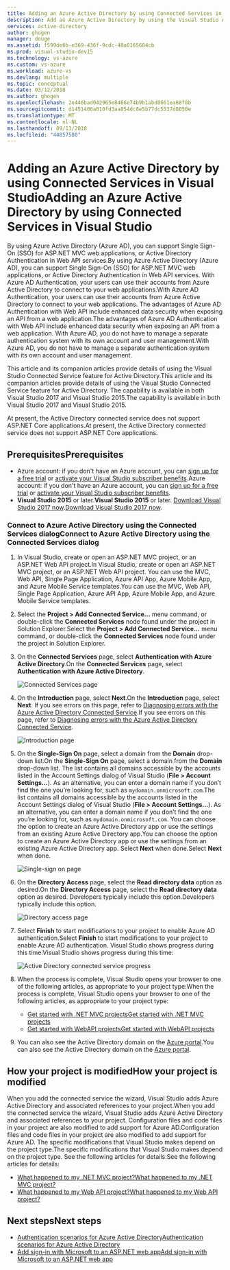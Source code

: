 ```yaml
---
title: Adding an Azure Active Directory by using Connected Services in Visual Studio
description: Add an Azure Active Directory by using the Visual Studio Add Connected Services dialog box
services: active-directory
author: ghogen
manager: douge
ms.assetid: f599de6b-e369-436f-9cdc-48a0165684cb
ms.prod: visual-studio-dev15
ms.technology: vs-azure
ms.custom: vs-azure
ms.workload: azure-vs
ms.devlang: multiple
ms.topic: conceptual
ms.date: 03/12/2018
ms.author: ghogen
ms.openlocfilehash: 2e446bad042965e8466e74b9b1abd8661ea88f8b
ms.sourcegitcommit: d1451406a010fd3aa854dc8e5b77dc5537d8050e
ms.translationtype: MT
ms.contentlocale: nl-NL
ms.lasthandoff: 09/13/2018
ms.locfileid: "44857580"
---
```

# <a name="adding-an-azure-active-directory-by-using-connected-services-in-visual-studio"></a><span data-ttu-id="c4068-103">Adding an Azure Active Directory by using Connected Services in Visual Studio</span><span class="sxs-lookup"><span data-stu-id="c4068-103">Adding an Azure Active Directory by using Connected Services in Visual Studio</span></span>

<span data-ttu-id="c4068-104">By using Azure Active Directory (Azure AD), you can support Single Sign-On (SSO) for ASP.NET MVC web applications, or Active Directory Authentication in Web API services.</span><span class="sxs-lookup"><span data-stu-id="c4068-104">By using Azure Active Directory (Azure AD), you can support Single Sign-On (SSO) for ASP.NET MVC web applications, or Active Directory Authentication in Web API services.</span></span> <span data-ttu-id="c4068-105">With Azure AD Authentication, your users can use their accounts from Azure Active Directory to connect to your web applications.</span><span class="sxs-lookup"><span data-stu-id="c4068-105">With Azure AD Authentication, your users can use their accounts from Azure Active Directory to connect to your web applications.</span></span> <span data-ttu-id="c4068-106">The advantages of Azure AD Authentication with Web API include enhanced data security when exposing an API from a web application.</span><span class="sxs-lookup"><span data-stu-id="c4068-106">The advantages of Azure AD Authentication with Web API include enhanced data security when exposing an API from a web application.</span></span> <span data-ttu-id="c4068-107">With Azure AD, you do not have to manage a separate authentication system with its own account and user management.</span><span class="sxs-lookup"><span data-stu-id="c4068-107">With Azure AD, you do not have to manage a separate authentication system with its own account and user management.</span></span>

<span data-ttu-id="c4068-108">This article and its companion articles provide details of using the Visual Studio Connected Service feature for Active Directory.</span><span class="sxs-lookup"><span data-stu-id="c4068-108">This article and its companion articles provide details of using the Visual Studio Connected Service feature for Active Directory.</span></span> <span data-ttu-id="c4068-109">The capability is available in both Visual Studio 2017 and Visual Studio 2015.</span><span class="sxs-lookup"><span data-stu-id="c4068-109">The capability is available in both Visual Studio 2017 and Visual Studio 2015.</span></span>

<span data-ttu-id="c4068-110">At present, the Active Directory connected service does not support ASP.NET Core applications.</span><span class="sxs-lookup"><span data-stu-id="c4068-110">At present, the Active Directory connected service does not support ASP.NET Core applications.</span></span>

## <a name="prerequisites"></a><span data-ttu-id="c4068-111">Prerequisites</span><span class="sxs-lookup"><span data-stu-id="c4068-111">Prerequisites</span></span>

- <span data-ttu-id="c4068-112">Azure account: if you don't have an Azure account, you can [sign up for a free trial](https://azure.microsoft.com/pricing/free-trial/?WT.mc_id=A261C142F) or [activate your Visual Studio subscriber benefits](https://azure.microsoft.com/pricing/member-offers/msdn-benefits-details/?WT.mc_id=A261C142F).</span><span class="sxs-lookup"><span data-stu-id="c4068-112">Azure account: if you don't have an Azure account, you can [sign up for a free trial](https://azure.microsoft.com/pricing/free-trial/?WT.mc_id=A261C142F) or [activate your Visual Studio subscriber benefits](https://azure.microsoft.com/pricing/member-offers/msdn-benefits-details/?WT.mc_id=A261C142F).</span></span>
- <span data-ttu-id="c4068-113">**Visual Studio 2015** or later.</span><span class="sxs-lookup"><span data-stu-id="c4068-113">**Visual Studio 2015** or later.</span></span> <span data-ttu-id="c4068-114">[Download Visual Studio 2017 now](https://aka.ms/vsdownload?utm_source=mscom&utm_campaign=msdocs).</span><span class="sxs-lookup"><span data-stu-id="c4068-114">[Download Visual Studio 2017 now](https://aka.ms/vsdownload?utm_source=mscom&utm_campaign=msdocs).</span></span>

### <a name="connect-to-azure-active-directory-using-the-connected-services-dialog"></a><span data-ttu-id="c4068-115">Connect to Azure Active Directory using the Connected Services dialog</span><span class="sxs-lookup"><span data-stu-id="c4068-115">Connect to Azure Active Directory using the Connected Services dialog</span></span>

1. <span data-ttu-id="c4068-116">In Visual Studio, create or open an ASP.NET MVC project, or an ASP.NET Web API project.</span><span class="sxs-lookup"><span data-stu-id="c4068-116">In Visual Studio, create or open an ASP.NET MVC project, or an ASP.NET Web API project.</span></span> <span data-ttu-id="c4068-117">You can use the MVC, Web API, Single Page Application, Azure API App, Azure Mobile App, and Azure Mobile Service templates.</span><span class="sxs-lookup"><span data-stu-id="c4068-117">You can use the MVC, Web API, Single Page Application, Azure API App, Azure Mobile App, and Azure Mobile Service templates.</span></span>

1. <span data-ttu-id="c4068-118">Select the **Project > Add Connected Service...** menu command, or double-click the **Connected Services** node found under the project in Solution Explorer.</span><span class="sxs-lookup"><span data-stu-id="c4068-118">Select the **Project > Add Connected Service...** menu command, or double-click the **Connected Services** node found under the project in Solution Explorer.</span></span>

1. <span data-ttu-id="c4068-119">On the **Connected Services** page, select **Authentication with Azure Active Directory**.</span><span class="sxs-lookup"><span data-stu-id="c4068-119">On the **Connected Services** page, select **Authentication with Azure Active Directory**.</span></span>

    ![Connected Services page](./media/vs-azure-active-directory/connected-services-add-active-directory.png)

1. <span data-ttu-id="c4068-121">On the **Introduction** page, select **Next**.</span><span class="sxs-lookup"><span data-stu-id="c4068-121">On the **Introduction** page, select **Next**.</span></span> <span data-ttu-id="c4068-122">If you see errors on this page, refer to [Diagnosing errors with the Azure Active Directory Connected Service](vs-active-directory-error.md).</span><span class="sxs-lookup"><span data-stu-id="c4068-122">If you see errors on this page, refer to [Diagnosing errors with the Azure Active Directory Connected Service](vs-active-directory-error.md).</span></span>

    ![Introduction page](./media/vs-azure-active-directory/configure-azure-ad-wizard-1.png)

1. <span data-ttu-id="c4068-124">On the **Single-Sign On** page, select a domain from the **Domain** drop-down list.</span><span class="sxs-lookup"><span data-stu-id="c4068-124">On the **Single-Sign On** page, select a domain from the **Domain** drop-down list.</span></span> <span data-ttu-id="c4068-125">The list contains all domains accessible by the accounts listed in the Account Settings dialog of Visual Studio (**File > Account Settings...**). As an alternative, you can enter a domain name if you don’t find the one you’re looking for, such as `mydomain.onmicrosoft.com`.</span><span class="sxs-lookup"><span data-stu-id="c4068-125">The list contains all domains accessible by the accounts listed in the Account Settings dialog of Visual Studio (**File > Account Settings...**). As an alternative, you can enter a domain name if you don’t find the one you’re looking for, such as `mydomain.onmicrosoft.com`.</span></span> <span data-ttu-id="c4068-126">You can choose the option to create an Azure Active Directory app or use the settings from an existing Azure Active Directory app.</span><span class="sxs-lookup"><span data-stu-id="c4068-126">You can choose the option to create an Azure Active Directory app or use the settings from an existing Azure Active Directory app.</span></span> <span data-ttu-id="c4068-127">Select **Next** when done.</span><span class="sxs-lookup"><span data-stu-id="c4068-127">Select **Next** when done.</span></span>

    ![Single-sign on page](./media/vs-azure-active-directory/configure-azure-ad-wizard-2.png)

1. <span data-ttu-id="c4068-129">On the **Directory Access** page, select the **Read directory data** option as desired.</span><span class="sxs-lookup"><span data-stu-id="c4068-129">On the **Directory Access** page, select the **Read directory data** option as desired.</span></span> <span data-ttu-id="c4068-130">Developers typically include this option.</span><span class="sxs-lookup"><span data-stu-id="c4068-130">Developers typically include this option.</span></span>

    ![Directory access page](./media/vs-azure-active-directory/configure-azure-ad-wizard-3.png)

1. <span data-ttu-id="c4068-132">Select **Finish** to start modifications to your project to enable Azure AD authentication.</span><span class="sxs-lookup"><span data-stu-id="c4068-132">Select **Finish** to start modifications to your project to enable Azure AD authentication.</span></span> <span data-ttu-id="c4068-133">Visual Studio shows progress during this time:</span><span class="sxs-lookup"><span data-stu-id="c4068-133">Visual Studio shows progress during this time:</span></span>

    ![Active Directory connected service progress](./media/vs-azure-active-directory/active-directory-connected-service-output.png)

1. <span data-ttu-id="c4068-135">When the process is complete, Visual Studio opens your browser to one of the following articles, as appropriate to your project type:</span><span class="sxs-lookup"><span data-stu-id="c4068-135">When the process is complete, Visual Studio opens your browser to one of the following articles, as appropriate to your project type:</span></span>

    - [<span data-ttu-id="c4068-136">Get started with .NET MVC projects</span><span class="sxs-lookup"><span data-stu-id="c4068-136">Get started with .NET MVC projects</span></span>](vs-active-directory-dotnet-getting-started.md)
    - [<span data-ttu-id="c4068-137">Get started with WebAPI projects</span><span class="sxs-lookup"><span data-stu-id="c4068-137">Get started with WebAPI projects</span></span>](vs-active-directory-webapi-getting-started.md)

1. <span data-ttu-id="c4068-138">You can also see the Active Directory domain on the [Azure portal](http://go.microsoft.com/fwlink/p/?LinkID=525040).</span><span class="sxs-lookup"><span data-stu-id="c4068-138">You can also see the Active Directory domain on the [Azure portal](http://go.microsoft.com/fwlink/p/?LinkID=525040).</span></span>

## <a name="how-your-project-is-modified"></a><span data-ttu-id="c4068-139">How your project is modified</span><span class="sxs-lookup"><span data-stu-id="c4068-139">How your project is modified</span></span>

<span data-ttu-id="c4068-140">When you add the connected service the wizard, Visual Studio adds Azure Active Directory and associated references to your project.</span><span class="sxs-lookup"><span data-stu-id="c4068-140">When you add the connected service the wizard, Visual Studio adds Azure Active Directory and associated references to your project.</span></span> <span data-ttu-id="c4068-141">Configuration files and code files in your project are also modified to add support for Azure AD.</span><span class="sxs-lookup"><span data-stu-id="c4068-141">Configuration files and code files in your project are also modified to add support for Azure AD.</span></span> <span data-ttu-id="c4068-142">The specific modifications that Visual Studio makes depend on the project type.</span><span class="sxs-lookup"><span data-stu-id="c4068-142">The specific modifications that Visual Studio makes depend on the project type.</span></span> <span data-ttu-id="c4068-143">See the following articles for details:</span><span class="sxs-lookup"><span data-stu-id="c4068-143">See the following articles for details:</span></span>

- [<span data-ttu-id="c4068-144">What happened to my .NET MVC project?</span><span class="sxs-lookup"><span data-stu-id="c4068-144">What happened to my .NET MVC project?</span></span>](vs-active-directory-dotnet-what-happened.md)
- [<span data-ttu-id="c4068-145">What happened to my Web API project?</span><span class="sxs-lookup"><span data-stu-id="c4068-145">What happened to my Web API project?</span></span>](vs-active-directory-webapi-what-happened.md)

## <a name="next-steps"></a><span data-ttu-id="c4068-146">Next steps</span><span class="sxs-lookup"><span data-stu-id="c4068-146">Next steps</span></span>

- [<span data-ttu-id="c4068-147">Authentication scenarios for Azure Active Directory</span><span class="sxs-lookup"><span data-stu-id="c4068-147">Authentication scenarios for Azure Active Directory</span></span>](authentication-scenarios.md)
- [<span data-ttu-id="c4068-148">Add sign-in with Microsoft to an ASP.NET web app</span><span class="sxs-lookup"><span data-stu-id="c4068-148">Add sign-in with Microsoft to an ASP.NET web app</span></span>](quickstart-v1-aspnet-webapp.md)
